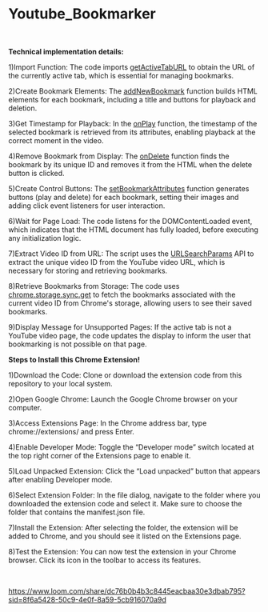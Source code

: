 # Youtube_Bookmarker
<br>

**Technical implementation details:**

1)Import Function: The code imports <ins>getActiveTabURL</ins> to obtain the URL of the currently active tab, which is essential for managing bookmarks.

2)Create Bookmark Elements: The <ins>addNewBookmark</ins> function builds HTML elements for each bookmark, including a title and buttons for playback and deletion.

3)Get Timestamp for Playback: In the <ins>onPlay</ins> function, the timestamp of the selected bookmark is retrieved from its attributes, enabling playback at the correct moment in the video.

4)Remove Bookmark from Display: The <ins>onDelete</ins> function finds the bookmark by its unique ID and removes it from the HTML when the delete button is clicked.

5)Create Control Buttons: The <ins>setBookmarkAttributes</ins> function generates buttons (play and delete) for each bookmark, setting their images and adding click event listeners for user interaction.

6)Wait for Page Load: The code listens for the DOMContentLoaded event, which indicates that the HTML document has fully loaded, before executing any initialization logic.

7)Extract Video ID from URL: The script uses the <ins>URLSearchParams</ins> API to extract the unique video ID from the YouTube video URL, which is necessary for storing and retrieving bookmarks.

8)Retrieve Bookmarks from Storage: The code uses <ins>chrome.storage.sync.get</ins> to fetch the bookmarks associated with the current video ID from Chrome's storage, allowing users to see their saved bookmarks.

9)Display Message for Unsupported Pages: If the active tab is not a YouTube video page, the code updates the display to inform the user that bookmarking is not possible on that page.


**Steps to Install this Chrome Extension!**

1)Download the Code: Clone or download the extension code from this repository  to your local system.

2)Open Google Chrome: Launch the Google Chrome browser on your computer.

3)Access Extensions Page: In the Chrome address bar, type chrome://extensions/ and press Enter.

4)Enable Developer Mode: Toggle the “Developer mode” switch located at the top right corner of the Extensions page to enable it.

5)Load Unpacked Extension: Click the “Load unpacked” button that appears after enabling Developer mode.

6)Select Extension Folder: In the file dialog, navigate to the folder where you downloaded the extension code and select it. Make sure to choose the folder that contains the manifest.json file.

7)Install the Extension: After selecting the folder, the extension will be added to Chrome, and you should see it listed on the Extensions page.

8)Test the Extension: You can now test the extension in your Chrome browser. Click its icon in the toolbar to access its features.


<br>

https://www.loom.com/share/dc76b0b4b3c8445eacbaa30e3dbab795?sid=8f6a5428-50c9-4e0f-8a59-5cb916070a9d

